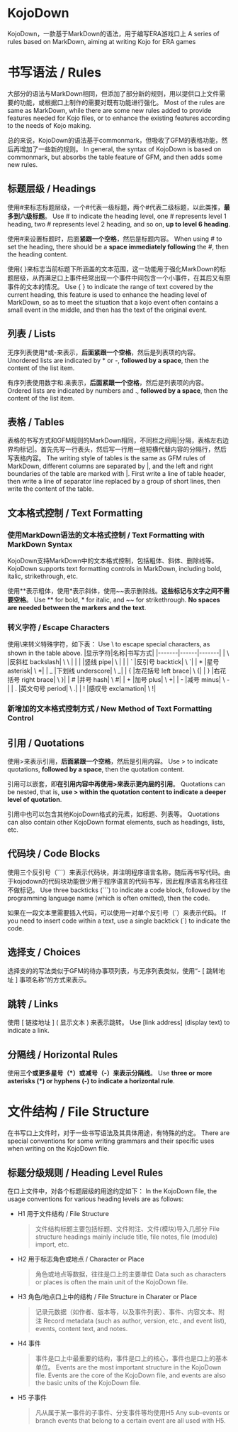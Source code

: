 # KojoDown
 KojoDown，一款基于MarkDown的语法，用于编写ERA游戏口上
 A series of rules based on MarkDown, aiming at writing Kojo for ERA games

# 书写语法 / Rules
大部分的语法与MarkDown相同，但添加了部分新的规则，用以提供口上文件需要的功能，或根据口上制作的需要对既有功能进行强化。
Most of the rules are same as MarkDown, while there are some new rules added to provide features needed for Kojo files, or to enhance the existing features according to the needs of Kojo making.

总的来说，KojoDown的语法基于commonmark，但吸收了GFM的表格功能，然后再增加了一些新的规则。
In general, the syntax of KojoDown is based on commonmark, but absorbs the table feature of GFM, and then adds some new rules.

## 标题层级 / Headings
使用\#来标志标题层级，一个\#代表一级标题，两个\#代表二级标题，以此类推，**最多到六级标题**。
Use \# to indicate the heading level, one \# represents level 1 heading, two \# represents level 2 heading, and so on, **up to level 6 heading**.

使用\#来设置标题时，后面**紧跟一个空格**，然后是标题内容。
When using \# to set the heading, there should be a **space immediately following** the \#, then the heading content.

使用\{ \}来标志当前标题下所涵盖的文本范围，这一功能用于强化MarkDown的标题层级，从而满足口上事件经常出现一个事件中间包含一个小事件，在其后又有原事件的文本的情况。
Use \{ \} to indicate the range of text covered by the current heading, this feature is used to enhance the heading level of MarkDown, so as to meet the situation that a kojo event often contains a small event in the middle, and then has the text of the original event.

## 列表 / Lists
无序列表使用\*或\-来表示，**后面紧跟一个空格**，然后是列表项的内容。
Unordered lists are indicated by \* or \-, **followed by a space**, then the content of the list item.

有序列表使用数字和\.来表示，**后面紧跟一个空格**，然后是列表项的内容。
Ordered lists are indicated by numbers and \., **followed by a space**, then the content of the list item.

## 表格 / Tables
表格的书写方式和GFM规则的MarkDown相同，不同栏之间用\|分隔，表格左右边界均标记\|。首先先写一行表头，然后写一行用一组短横代替内容的分隔行，然后写表格内容。
The writing style of tables is the same as GFM rules of MarkDown, different columns are separated by \|, and the left and right boundaries of the table are marked with \|. First write a line of table header, then write a line of separator line replaced by a group of short lines, then write the content of the table.

## 文本格式控制 / Text Formatting
### 使用MarkDown语法的文本格式控制 / Text Formatting with MarkDown Syntax
KojoDown支持MarkDown中的文本格式控制，包括粗体、斜体、删除线等。
KojoDown supports text formatting controls in MarkDown, including bold, italic, strikethrough, etc.

使用\*\*表示粗体，使用\*表示斜体，使用\~\~表示删除线。**这些标记与文字之间不需要空格**。
Use \*\* for bold, \* for italic, and \~\~ for strikethrough. **No spaces are needed between the markers and the text**.

### 转义字符 / Escape Characters
使用\来转义特殊字符，如下表：
Use \ to escape special characters, as shown in the table above.
|显示字符|名称|书写方式|
|-------|------|-------|
| \\ |反斜杠 backslash| \ \ |
| \| |竖线 pipe| \\ \| |
| \` |反引号 backtick| \\ `|
| \* |星号 asterisk| \\ \*|
| \_ |下划线 underscore| \\ \_|
| \{ |左花括号 left brace| \\ \{|
| \} |右花括号 right brace| \\ \}|
| \# |井号 hash| \\ \#|
| \+ |加号 plus| \\ \+|
| \- |减号 minus| \\ \-|
| \. |英文句号 period| \\ \.|
| \! |感叹号 exclamation| \\ \!|

### 新增加的文本格式控制方式 / New Method of Text Formatting Control

## 引用 / Quotations
使用\>来表示引用，**后面紧跟一个空格**，然后是引用内容。
Use \> to indicate quotations, **followed by a space**, then the quotation content.

引用可以嵌套，即**在引用内容中再使用\>来表示更内层的引用**。
Quotations can be nested, that is, **use \> within the quotation content to indicate a deeper level of quotation**.

引用中也可以包含其他KojoDown格式的元素，如标题、列表等。
Quotations can also contain other KojoDown format elements, such as headings, lists, etc.

## 代码块 / Code Blocks
使用三个反引号（\`\`\`）来表示代码块，并注明程序语言名称，随后再书写代码。由于kojodown的代码块功能很少用于程序语言的代码书写，因此程序语言名称往往不做标记。
Use three backticks (\`\`\`) to indicate a code block, followed by the programming language name (which is often omitted), then the code.

如果在一段文本里需要插入代码，可以使用一对单个反引号（\`）来表示代码。
If you need to insert code within a text, use a single backtick (\`) to indicate the code.

## 选择支 / Choices
选择支的的写法类似于GFM的待办事项列表，与无序列表类似，使用“\- [ 跳转地址 ] 事项名称”的方式来表示。

## 跳转 / Links
使用 [ 链接地址 ] ( 显示文本 ) 来表示跳转。
Use [link address] (display text) to indicate a link.

## 分隔线 / Horizontal Rules
使用**三个或更多星号（\*）或减号（\-）来表示分隔线**。
Use **three or more asterisks (\*) or hyphens (\-) to indicate a horizontal rule**.

# 文件结构 / File Structure
在书写口上文件时，对于一些书写语法及其具体用途，有特殊的约定。
There are special conventions for some writing grammars and their specific uses when writing on the KojoDown file.

## 标题分级规则 / Heading Level Rules
在口上文件中，对各个标题层级的用途约定如下：
In the KojoDown file, the usage conventions for various heading levels are as follows:

- H1 用于文件结构 / File Structure
  > 文件结构标题主要包括标题、文件附注、文件(模块)导入几部分
  > File structure headings mainly include title, file notes, file (module) import, etc.
- H2 用于标志角色或地点 / Character or Place
  > 角色或地点等数据，往往是口上的主要单位
  > Data such as characters or places is often the main unit of the KojoDown file.
- H3 角色/地点口上中的结构 / File Structure in Charater or Place
  > 记录元数据（如作者、版本等，以及事件列表）、事件、内容文本、附注
  > Record metadata (such as author, version, etc., and event list), events, content text, and notes.
- H4 事件
  > 事件是口上中最重要的结构，事件是口上的核心，事件也是口上的基本单位。
  > Events are the most important structure in the KojoDown file. Events are the core of the KojoDown file, and events are also the basic units of the KojoDown file.
- H5 子事件
  > 凡从属于某一事件的子事件、分支事件等均使用H5
  > Any sub-events or branch events that belong to a certain event are all used with H5.